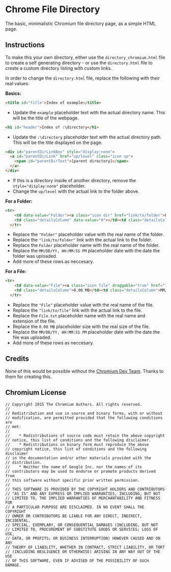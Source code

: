 # Chrome File Directory
The basic, minimalistic Chromium file directory page, as a simple HTML page. 

## Instructions
To make this your own directory, either use the `directory_chromium.html` file to create a self generating directory - or use the `directory.html` file to create a custom directory listing with custom links. 

In order to change the `directory.html` file, replace the following with their real values:

**Basics:**
```html
<title id="title">Index of example</title>
```
- Update the `example` placeholder text with the actual directory name. This will be the title of the webpage. 
```html
<h1 id="header">Index of :\directory</h1>
```
- Update the `:\directory` placeholder text with the actual directory path. This will be the title displayed on the page.  
```html
<div id="parentDirLinkBox" style="display:none">
  <a id="parentDirLink" href="up/level" class="icon up">
    <span id="parentDirText">[parent directory]</span>
  </a>
</div>
```
- If this is a directory inside of another directory, remove the `style="display:none"` placeholder. 
- Change the `up/level` with the actual link to the folder above.

**For a Folder:**
```html
<tr>
    <td data-value="Folder"><a class="icon dir" href="link/to/folder">Folder</a></td>
    <td class="detailsColumn" data-value="0"></td><td class="detailsColumn">MM/DD/YY, HH:MM:SS PM</td>
  </tr>
```
- Replace the `"Folder"` placeholder value with the real name of the folder. 
- Replace the `"link/to/folder"` link with the actual link to the folder. 
- Replace the `Folder` placeholder name with the real name of the folder.
- Replace the `MM/DD/YY, HH:MM:SS PM` placeholder date with the date the folder was uploaded. 
- Add more of these rows as neccesary. 

**For a File:**
```html
<tr>
    <td data-value="File"><a class="icon file" draggable="true" href="link/to/file">File.txt</a></td>
    <td class="detailsColumn">0.00 MB</td><td class="detailsColumn">MM/DD/YY, HH:MM:SS PM</td>
  </tr>
```
- Replace the `"File"` placeholder value with the real name of the file. 
- Replace the `"link/to/file"` link with the actual link to the file. 
- Replace the `File.txt` placeholder name with the real name and extension of the file.
- Replace the `0.00 MB` placeholder size with the real size of the file. 
- Replace the `MM/DD/YY, HH:MM:SS PM` placeholder date with the date the file was uploaded. 
- Add more of these rows as neccesary. 

## Credits
None of this would be possible without the [Chromium Dev Team](https://www.chromium.org/). Thanks to them for creating this. 

## Chromium License
```
// Copyright 2015 The Chromium Authors. All rights reserved.
//
// Redistribution and use in source and binary forms, with or without
// modification, are permitted provided that the following conditions are
// met:
//
//    * Redistributions of source code must retain the above copyright
// notice, this list of conditions and the following disclaimer.
//    * Redistributions in binary form must reproduce the above
// copyright notice, this list of conditions and the following disclaimer
// in the documentation and/or other materials provided with the
// distribution.
//    * Neither the name of Google Inc. nor the names of its
// contributors may be used to endorse or promote products derived from
// this software without specific prior written permission.
//
// THIS SOFTWARE IS PROVIDED BY THE COPYRIGHT HOLDERS AND CONTRIBUTORS
// "AS IS" AND ANY EXPRESS OR IMPLIED WARRANTIES, INCLUDING, BUT NOT
// LIMITED TO, THE IMPLIED WARRANTIES OF MERCHANTABILITY AND FITNESS FOR
// A PARTICULAR PURPOSE ARE DISCLAIMED. IN NO EVENT SHALL THE COPYRIGHT
// OWNER OR CONTRIBUTORS BE LIABLE FOR ANY DIRECT, INDIRECT, INCIDENTAL,
// SPECIAL, EXEMPLARY, OR CONSEQUENTIAL DAMAGES (INCLUDING, BUT NOT
// LIMITED TO, PROCUREMENT OF SUBSTITUTE GOODS OR SERVICES; LOSS OF USE,
// DATA, OR PROFITS; OR BUSINESS INTERRUPTION) HOWEVER CAUSED AND ON ANY
// THEORY OF LIABILITY, WHETHER IN CONTRACT, STRICT LIABILITY, OR TORT
// (INCLUDING NEGLIGENCE OR OTHERWISE) ARISING IN ANY WAY OUT OF THE USE
// OF THIS SOFTWARE, EVEN IF ADVISED OF THE POSSIBILITY OF SUCH DAMAGE.
```
